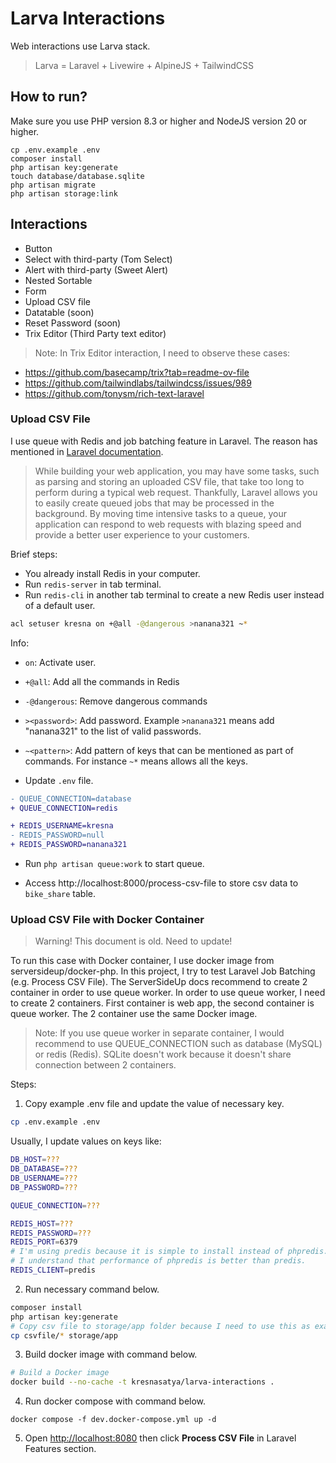 # Larva Interactions

Web interactions use Larva stack.

> Larva = Laravel + Livewire + AlpineJS + TailwindCSS

## How to run?

Make sure you use PHP version 8.3 or higher and NodeJS version 20 or higher.

```
cp .env.example .env
composer install
php artisan key:generate
touch database/database.sqlite
php artisan migrate
php artisan storage:link
```

## Interactions

- Button
- Select with third-party (Tom Select)
- Alert with third-party (Sweet Alert)
- Nested Sortable
- Form
- Upload CSV file
- Datatable (soon)
- Reset Password (soon)
- Trix Editor (Third Party text editor)

> Note: In Trix Editor interaction, I need to observe these cases:

- https://github.com/basecamp/trix?tab=readme-ov-file
- https://github.com/tailwindlabs/tailwindcss/issues/989
- https://github.com/tonysm/rich-text-laravel

### Upload CSV File

I use queue with Redis and job batching feature in Laravel. The reason has mentioned in [Laravel documentation](https://laravel.com/docs/11.x/queues#introduction).

> While building your web application, you may have some tasks, such as parsing and storing an uploaded CSV file, that take too long to perform during a typical web request. Thankfully, Laravel allows you to easily create queued jobs that may be processed in the background. By moving time intensive tasks to a queue, your application can respond to web requests with blazing speed and provide a better user experience to your customers.

Brief steps:

- You already install Redis in your computer.
- Run `redis-server` in tab terminal.
- Run `redis-cli` in another tab terminal to create a new Redis user instead of a default user.

```bash
acl setuser kresna on +@all -@dangerous >nanana321 ~*
```

Info:

- `on`: Activate user.
- `+@all`: Add all the commands in Redis
- `-@dangerous`: Remove dangerous commands
- `><password>`: Add password. Example `>nanana321` means add "nanana321" to the list of valid passwords.
- `~<pattern>`: Add pattern of keys that can be mentioned as part of commands. For instance `~*` means allows all the keys.

- Update `.env` file.

```diff
- QUEUE_CONNECTION=database
+ QUEUE_CONNECTION=redis

+ REDIS_USERNAME=kresna
- REDIS_PASSWORD=null
+ REDIS_PASSWORD=nanana321
```

- Run `php artisan queue:work` to start queue.

- Access http://localhost:8000/process-csv-file to store csv data to `bike_share` table.

### Upload CSV File with Docker Container

> Warning! This document is old. Need to update!

To run this case with Docker container, I use docker image from serversideup/docker-php. In this project, I try to test Laravel Job Batching (e.g. Process CSV File). The ServerSideUp docs recommend to create 2 container in order to use queue worker. In order to use queue worker, I need to create 2 containers. First container is web app, the second container is queue worker. The 2 container use the same Docker image.

> Note: If you use queue worker in separate container, I would recommend to use QUEUE_CONNECTION such as database (MySQL) or redis (Redis). SQLite doesn't work because it doesn't share connection between 2 containers.

Steps:

1. Copy example .env file and update the value of necessary key.

```bash
cp .env.example .env
```

Usually, I update values on keys like:

```bash
DB_HOST=???
DB_DATABASE=???
DB_USERNAME=???
DB_PASSWORD=???

QUEUE_CONNECTION=???

REDIS_HOST=???
REDIS_PASSWORD=???
REDIS_PORT=6379
# I'm using predis because it is simple to install instead of phpredis.
# I understand that performance of phpredis is better than predis.
REDIS_CLIENT=predis
```

2. Run necessary command below.

```bash
composer install
php artisan key:generate
# Copy csv file to storage/app folder because I need to use this as example.
cp csvfile/* storage/app
```

3. Build docker image with command below.

```bash
# Build a Docker image
docker build --no-cache -t kresnasatya/larva-interactions .
```

4. Run docker compose with command below.

```
docker compose -f dev.docker-compose.yml up -d
```

5. Open [http://localhost:8080](http://localhost:8080) then click **Process CSV File** in Laravel Features section.
